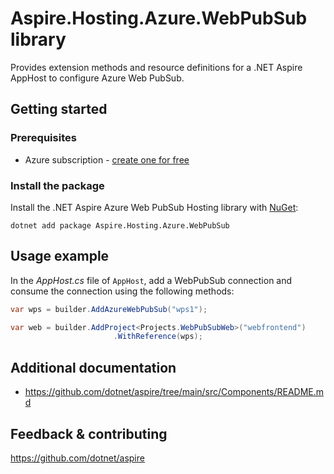 # Aspire.Hosting.Azure.WebPubSub library

Provides extension methods and resource definitions for a .NET Aspire AppHost to configure Azure Web PubSub.

## Getting started

### Prerequisites

- Azure subscription - [create one for free](https://azure.microsoft.com/free/)

### Install the package

Install the .NET Aspire Azure Web PubSub Hosting library with [NuGet](https://www.nuget.org):

```dotnetcli
dotnet add package Aspire.Hosting.Azure.WebPubSub
```

## Usage example

In the _AppHost.cs_ file of `AppHost`, add a WebPubSub connection and consume the connection using the following methods:

```csharp
var wps = builder.AddAzureWebPubSub("wps1");

var web = builder.AddProject<Projects.WebPubSubWeb>("webfrontend")
                       .WithReference(wps);
```

## Additional documentation

* https://github.com/dotnet/aspire/tree/main/src/Components/README.md

## Feedback & contributing

https://github.com/dotnet/aspire
